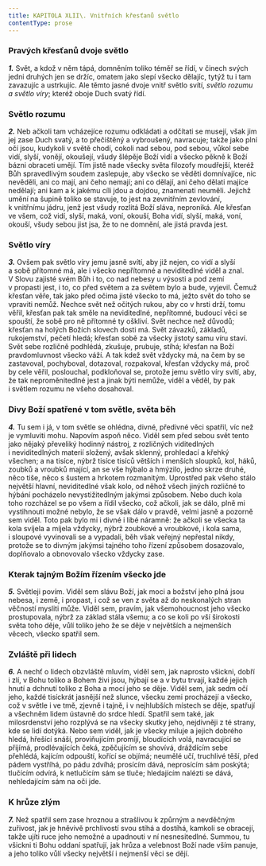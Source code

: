 ```yaml
---
title: KAPITOLA XLII\. Vnitřních křesťanů světlo
contentType: prose
---
```


### Pravých křesťanů dvoje světlo

**_1._** Svět, a kdož v něm tápá, domněním toliko téměř se řídí, v činech svých jedni druhých jen se držíc, omatem jako slepí všecko dělajíc, tytýž tu i tam zavazujíc a ustrkujíc. Ale těmto jasné dvoje vnitř světlo svítí, _světlo rozumu a světlo víry_; kteréž oboje Duch svatý řídí.

### Světlo rozumu

**_2._** Neb ačkoli tam vcházejíce rozumu odkládati a odčítati se musejí, však jim jej zase Duch svatý, a to přečištěný a vybroušený, navracuje; takže jako plní očí jsou, kudykoli v světě chodí, cokoli nad sebou, pod sebou, vůkol sebe vidí, slyší, vonějí, okoušejí, všudy šlépěje Boží vidí a všecko pěkně k Boží bázni obraceti umějí. Tím jistě nade všecky světa filozofy moudřejší, kteréž Bůh spravedlivým soudem zaslepuje, aby všecko se věděti domnívajíce, nic nevěděli, ani co mají, ani čeho nemají; ani co dělají, ani čeho dělati majíce nedělají; ani kam a k jakému cíli jdou a dojdou, znamenati neuměli. Jejichž umění na šupině toliko se stavuje, to jest na zevnitřním zevlování, k vnitřnímu jádru, jenž jest všudy rozlitá Boží sláva, neproniká. Ale křesťan ve všem, což vidí, slyší, maká, voní, okouší, Boha vidí, slyší, maká, voní, okouší, všudy sebou jist jsa, že to ne domnění, ale jistá pravda jest.

### Světlo víry

**_3._** Ovšem pak světlo víry jemu jasně svítí, aby již nejen, co vidí a slyší a sobě přítomné má, ale i všecko nepřítomné a neviditedlné viděl a znal. V Slovu zajisté svém Bůh i to, co nad nebesy u výsosti a pod zemí v propasti jest, i to, co před světem a za světem bylo a bude, vyjevil. Čemuž křesťan věře, tak jako před očima jisté všecko to má, ježto svět do toho se vpraviti nemůž. Nechce svět než očitých rukou, aby co v hrsti drží, tomu věřil, křesťan pak tak směle na neviditedlné, nepřítomné, budoucí věci se spouští, že sobě pro ně přítomné ty oškliví. Svět nechce než důvodů; křesťan na holých Božích slovech dosti má. Svět závazků, základů, rukojemství, pečetí hledá; křesťan sobě za všecky jistoty samu víru staví. Svět sebe rozličně podhlédá, zkušuje, prubuje, stíhá; křesťan na Boží pravdomluvnost všecko váží. A tak kdež svět vždycky má, na čem by se zastavoval, pochyboval, dotazoval, rozpakoval, křesťan vždycky má, proč by cele věřil, poslouchal, podkloňoval se, protože jemu světlo víry svítí, aby, že tak neproměnitedlné jest a jinak býti nemůže, viděl a věděl, by pak i světlem rozumu ne všeho dosahoval.

### Divy Boží spatřené v tom světle, světa běh

**_4._** Tu sem i já, v tom světle se ohlédna, divné, předivné věci spatřil, víc než je vymluviti mohu. Napovím aspoň něco. Viděl sem před sebou svět tento jako nějaký převeliký hodinný nástroj, z rozličných viditedlných i neviditedlných materií složený, avšak sklenný, prohledací a křehký všechen; a na tisíce, nýbrž tisíce tisíců větších i menších sloupků, kol, háků, zoubků a vroubků mající, an se vše hýbalo a hmýzilo, jedno skrze druhé, něco tiše, něco s šustem a hrkotem rozmanitým. Uprostřed pak všeho stálo největší hlavní, neviditedlné však kolo, od něhož všech jiných rozličné to hýbání pocházelo nevystižitedlným jakýmsi způsobem. Nebo duch kola toho rozcházel se po všem a řídil všecko, což ačkoli, jak se dálo, plně mi vystihnouti možné nebylo, že se však dálo v pravdě, velmi jasně a pozorně sem viděl. Toto pak bylo mi i divné i libé náramně: že ačkoli se všecka ta kola svíjela a míjela vždycky, nýbrž zoubkové a vroubkové, i kola sama, i sloupové vyvinovali se a vypadali, běh však veřejný nepřestal nikdy, protože se to divným jakýmsi tajného toho řízení způsobem dosazovalo, doplňovalo a obnovovalo všecko vždycky zase.

### Kterak tajným Božím řízením všecko jde

**_5._** Světleji povím. Viděl sem slávu Boží, jak moci a božství jeho plná jsou nebesa, i země, i propast, i což se ven z světa až do neskonalých stran věčností mysliti může. Viděl sem, pravím, jak všemohoucnost jeho všecko prostupovala, nýbrž za základ stála všemu; a co se koli po vší širokosti světa toho děje, vůlí toliko jeho že se děje v největších a nejmenších věcech, všecko spatřil sem.

### Zvláště při lidech

**_6._** A nechť o lidech obzvláště mluvím, viděl sem, jak naprosto všickni, dobří i zlí, v Bohu toliko a Bohem živi jsou, hýbají se a v bytu trvají, každé jejich hnutí a dchnutí toliko z Boha a mocí jeho se děje. Viděl sem, jak sedm očí jeho, každé tisíckrát jasnější než slunce, všecku zemi procházejí a všecko, což v světle i ve tmě, zjevně i tajně, i v nejhlubších místech se děje, spatřují a všechněm lidem ústavně do srdce hledí. Spatřil sem také, jak milosrdenství jeho rozplývá se na všecky skutky jeho, nejdivněji z té strany, kde se lidí dotýká. Nebo sem viděl, jak je všecky miluje a jejich dobrého hledá, hřešící snáší, proviňujícím promíjí, bloudících volá, navracující se přijímá, prodlévajících čeká, zpěčujícím se shovívá, dráždícím sebe přehlédá, kajícím odpouští, kořící se objímá; neumělé učí, truchlivé těší, před pádem vystříhá, po pádu zdvíhá; prosícím dává, neprosícím sám poskýtá; tlučícím odvírá, k netlučícím sám se tluče; hledajícím nalézti se dává, nehledajícím sám na oči jde.

### K hrůze zlým

**_7._** Než spatřil sem zase hroznou a strašlivou k způrným a nevděčným zuřivost, jak je hněvivě prchlivostí svou stíhá a dostíhá, kamkoli se obracejí, takže ujíti ruce jeho nemožné a upadnouti v ní nesnesitedlné. Summou, tu všickni ti Bohu oddaní spatřují, jak hrůza a velebnost Boží nade vším panuje, a jeho toliko vůlí všecky největší i nejmenší věci se dějí.

